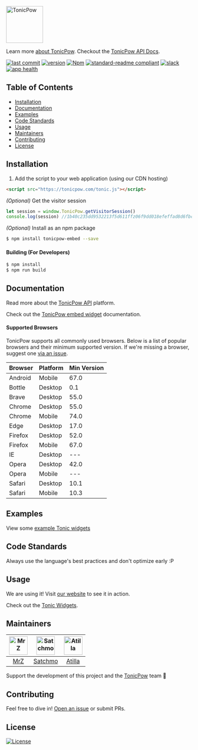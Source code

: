 <img src="https://github.com/tonicpow/embed/blob/master/images/tonicpow-logo.png" height="100" alt="TonicPow">

Learn more [about TonicPow](https://tonicpow.com/). Checkout the [TonicPow API Docs](https://docs.tonicpow.com).

[![last commit](https://img.shields.io/github/last-commit/tonicpow/embed.svg?style=flat)](https://github.com/tonicpow/embed/commits/master)
[![version](https://img.shields.io/github/release-pre/tonicpow/embed.svg?style=flat)](https://github.com/tonicpow/embed/releases)
[![Npm](https://img.shields.io/npm/v/tonicpow-embed?style=flat)](https://www.npmjs.com/package/tonicpow-embed)
[![standard-readme compliant](https://img.shields.io/badge/standard--readme-OK-green.svg?style=flat)](https://github.com/RichardLitt/standard-readme)
[![slack](https://img.shields.io/badge/slack-tonicpow-orange.svg?style=flat)](https://atlantistic.slack.com/app_redirect?channel=tonicpow)
[![app health](https://img.shields.io/website-up-down-green-red/https/tonicpow.com.svg?label=status)](https://tonicpow.com/)

## Table of Contents
- [Installation](#installation)
- [Documentation](#documentation)
- [Examples](#examples)
- [Code Standards](#code-standards)
- [Usage](#usage)
- [Maintainers](#maintainers)
- [Contributing](#contributing)
- [License](#license)

## Installation
1. Add the script to your web application (using our CDN hosting)
```html
<script src="https://tonicpow.com/tonic.js"></script>
```

_(Optional)_ Get the visitor session
```javascript
let session = window.TonicPow.getVisitorSession()
console.log(session) //1b40c235dd9532213f5d611ffz06f9dd018efeffad8d6fbc35dc421fed18babz
``` 

_(Optional)_ Install as an npm package
```bash
$ npm install tonicpow-embed --save
``` 

#### Building (For Developers)
```bash
$ npm install
$ npm run build
```

## Documentation
Read more about the [TonicPow API](https://docs.tonicpow.com) platform.

Check out the [TonicPow embed widget](widget.md) documentation.

#### Supported Browsers
TonicPow supports all commonly used browsers. Below is a list of popular browsers and their minimum supported version.
If we're missing a browser, suggest one [via an issue](https://github.com/tonicpow/embed/issues/new).

|Browser |Platform |Min Version |
|:---|:---|:---|
|Android|Mobile|67.0|
|Bottle|Desktop|0.1|
|Brave|Desktop|55.0|
|Chrome|Desktop|55.0|
|Chrome|Mobile|74.0|
|Edge|Desktop|17.0|
|Firefox|Desktop|52.0|
|Firefox|Mobile|67.0|
|IE|Desktop|---|
|Opera|Desktop|42.0|
|Opera|Mobile|---|
|Safari|Desktop|10.1|
|Safari|Mobile|10.3|

## Examples
View some [example Tonic widgets](/examples/example.html)

## Code Standards
Always use the language's best practices and don't optimize early :P

## Usage
We are using it! Visit [our website](https://tonicpow.com) to see it in action.

Check out the [Tonic Widgets](https://tonicpow.com/embed.html).

## Maintainers
| [<img src="https://github.com/mrz1836.png" height="50" alt="MrZ" />](https://github.com/mrz1836) | [<img src="https://github.com/rohenaz.png" height="50" alt="Satchmo" />](https://github.com/rohenaz) | [<img src="https://github.com/attilaaf.png" height="50" alt="Atilla" />](https://github.com/attilaaf) |
|:---:|:---:|:---:|
| [MrZ](https://github.com/mrz1836) | [Satchmo](https://github.com/rohenaz) | [Atilla](https://github.com/attilaaf) |
                                                                                                                                                         
Support the development of this project and the [TonicPow](https://tonicpow.com/) team 🙏

## Contributing
Feel free to dive in! [Open an issue](https://github.com/tonicpow/embed/issues/new) or submit PRs.

## License
[![License](https://img.shields.io/badge/license-Open%20BSV-brightgreen.svg?style=flat)](/LICENSE)
